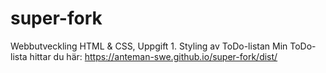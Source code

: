 # super-fork
Webbutveckling HTML &amp; CSS, Uppgift 1. Styling av ToDo-listan
Min ToDo-lista hittar du här: <a href="https://anteman-swe.github.io/super-fork/dist/">https://anteman-swe.github.io/super-fork/dist/</a>
